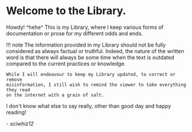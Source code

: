 # Welcome to the Library.

Howdy! ^hehe^ This is my Library, where I keep various forms of documentation or prose
for my different odds and ends.

!!! note
    The information provided in my Library should not be fully considered as always 
    factual or truthful. Indeed, the nature of the written word is that there will
    always be some time when the text is outdated compared to the current practices
    or knowledge.

    While I will endeavour to keep my Library updated, to correct or remove 
    misinformation, I still wish to remind the viewer to take everything they read
    on the internet with a grain of salt.

I don't know what else to say really, other than good day and happy reading!

\- *sciwhiz12*